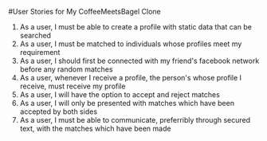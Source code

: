 #User Stories for My CoffeeMeetsBagel Clone

1. As a user, I must be able to create a profile with static data that can be searched
2. As a user, I must be matched to individuals whose profiles meet my requirement
3. As a user, I should first be connected with my friend's facebook network before any random matches
4. As a user, whenever I receive a profile, the person's whose profile I receive, must receive my profile
5. As a user, I will have the option to accept and reject matches
6. As a user, I will only be presented with matches which have been accepted by both sides
7. As a user, I must be able to communicate, preferribly through secured text, with the matches which have been made
